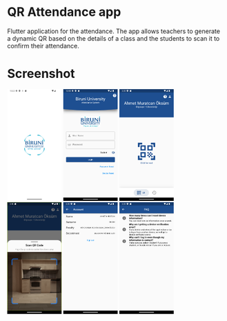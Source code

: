 # QR Attendance app

Flutter application for the attendance. The app allows teachers to generate a dynamic QR based on the details of a class and the students to scan it to confirm their attendance.

# Screenshot

<img src="ss/ss2.png" width=25% height=25%>
<img src="ss/ss1.png" width=25% height=25%>
<img src="ss/ss3.png" width=25% height=25%>
<img src="ss/ss6.png" width=25% height=25%>
<img src="ss/ss4.png" width=25% height=25%>
<img src="ss/ss5.png" width=25% height=25%>
